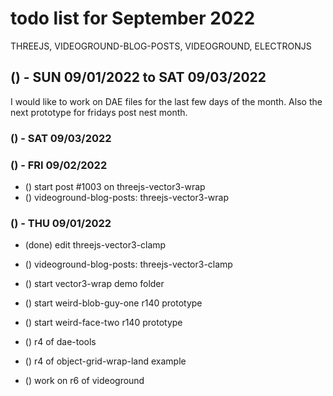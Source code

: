 # todo list for September 2022

THREEJS, VIDEOGROUND-BLOG-POSTS, VIDEOGROUND, ELECTRONJS


## () - SUN 09/01/2022 to  SAT 09/03/2022

I would like to work on DAE files for the last few days of the month. Also the next prototype for fridays post nest month.

### () - SAT 09/03/2022

### () - FRI 09/02/2022
* () start post #1003 on threejs-vector3-wrap
* () videoground-blog-posts: threejs-vector3-wrap

### () - THU 09/01/2022
* (done) edit threejs-vector3-clamp

* () videoground-blog-posts: threejs-vector3-clamp

* () start vector3-wrap demo folder

* () start weird-blob-guy-one r140 prototype
* () start weird-face-two r140 prototype
* () r4 of dae-tools
* () r4 of object-grid-wrap-land example
* () work on r6 of videoground